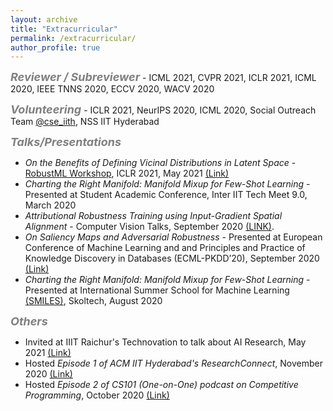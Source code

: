 ```yaml
---
layout: archive
title: "Extracurricular"
permalink: /extracurricular/
author_profile: true
---
```

<span style="color:gray"><b><font size=4><i>Reviewer / Subreviewer</i></font></b></span> - ICML 2021, CVPR 2021, ICLR 2021, ICML 2020, IEEE TNNS 2020, ECCV 2020, WACV 2020

<span style="color:gray"><b><font size=4> <i>Volunteering</i></font></b></span> - ICLR 2021, NeurIPS 2020, ICML 2020, Social Outreach Team [@cse_iith](https://twitter.com/cse_iith), NSS IIT Hyderabad 

<span style="color:gray"><b><font size=4> <i>Talks/Presentations</i></font></b></span> 
- *On the Benefits of Defining Vicinal Distributions in Latent Space* - [RobustML Workshop](https://sites.google.com/connect.hku.hk/robustml-2021/home), ICLR 2021, May 2021 [(Link)](https://slideslive.com/38955370)
- *Charting the Right Manifold: Manifold Mixup for Few-Shot Learning* - Presented at Student Academic Conference, Inter IIT Tech Meet 9.0, March 2020
- *Attributional Robustness Training using Input-Gradient Spatial Alignment* - Computer Vision Talks, September 2020 [(LINK)](https://www.youtube.com/watch?v=mnNuSg0d34s).
- *On Saliency Maps and Adversarial Robustness* - Presented at European Conference of Machine Learning and and Principles and Practice of Knowledge Discovery in Databases (ECML-PKDD’20), September 2020 [(Link)](https://slideslive.com/38932305/on-saliency-maps-and-adversarial-robustness?locale=cs)
- *Charting the Right Manifold: Manifold Mixup for Few-Shot Learning* - Presented at International Summer School for Machine Learning [(SMILES)](https://smiles.skoltech.ru/poster-presentations), Skoltech, August 2020

<span style="color:gray"><b><font size=4> <i>Others</i></font></b></span> 
- Invited at IIIT Raichur's Technovation to talk about AI Research, May 2021 [(Link)](https://youtu.be/6WSLi6HKp8Y)
- Hosted *Episode 1 of ACM IIT Hyderabad's ResearchConnect*, November 2020 [(Link)](https://www.youtube.com/watch?v=ZryuXmWiqeI&list=PLG7fKMdRUJT8CaHNOJB0q3S-jCNy6SXnQ)
- Hosted *Episode 2 of CS101 (One-on-One) podcast on Competitive Programming*, October 2020 [(Link)](https://youtu.be/6WSLi6HKp8Y)
